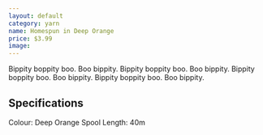 ```yaml
---
layout: default
category: yarn
name: Homespun in Deep Orange
price: $3.99
image: 
---
```


Bippity boppity boo. Boo bippity. Bippity boppity boo. Boo bippity. Bippity boppity boo. Boo bippity. Bippity boppity boo. Boo bippity.

## Specifications

Colour: Deep Orange
Spool Length: 40m
